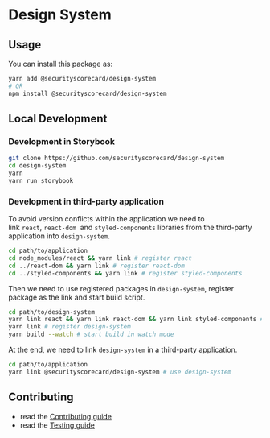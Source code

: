 # Design System

## Usage

You can install this package as:

```sh
yarn add @securityscorecard/design-system
# OR
npm install @securityscorecard/design-system
```

## Local Development

### Development in Storybook

```sh
git clone https://github.com/securityscorecard/design-system
cd design-system
yarn
yarn run storybook
```

### Development in third-party application

To avoid version conflicts within the application we need to link `react`, `react-dom` 
and `styled-components` libraries from the third-party application into `design-system`.

```sh
cd path/to/application
cd node_modules/react && yarn link # register react
cd ../react-dom && yarn link # register react-dom
cd ../styled-components && yarn link # register styled-components
```

Then we need to use registered packages in `design-system`, register package as the link and start build script.

```sh
cd path/to/design-system
yarn link react && yarn link react-dom && yarn link styled-components # use registered package
yarn link # register design-system
yarn build --watch # start build in watch mode
```

At the end, we need to link `design-system` in a third-party application.

```sh
cd path/to/application
yarn link @securityscorecard/design-system # use design-system
```

## Contributing

- read the [Contributing guide](CONTRIBUTING.md)
- read the [Testing guide](TESTING.md)
